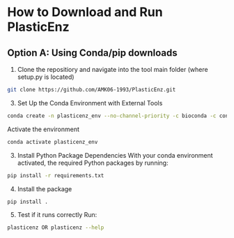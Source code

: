 
# How to Download and Run PlasticEnz

## Option A: Using Conda/pip downloads

1. Clone the repositiory and navigate into the tool main folder (where setup.py is located)
```bash
git clone https://github.com/AMK06-1993/PlasticEnz.git
```
3. Set Up the Conda Environment with External Tools
 ```bash
conda create -n plasticenz_env --no-channel-priority -c bioconda -c conda-forge -c defaults python=3.11 libffi=3.4.2 prodigal hmmer diamond bowtie2 samtools && conda clean --all -y
```
Activate the environment
```bash
conda activate plasticenz_env
```
3. Install Python Package Dependencies
With your conda environment activated, the required Python packages by running:
```bash
pip install -r requirements.txt
```
4. Install the package
```bash
pip install .
```
5. Test if it runs correctly
Run:
```bash
plasticenz OR plasticenz --help
```
